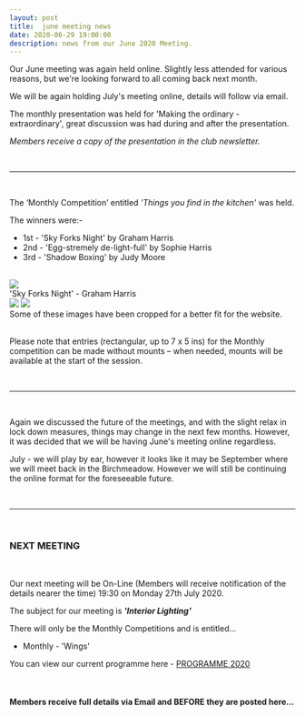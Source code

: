 ```yaml
---
layout: post
title:  june meeting news
date: 2020-06-29 19:00:00
description: news from our June 2020 Meeting.
---
```


Our June meeting was again held online. Slightly less attended for various reasons, but we're looking forward to all coming back next month.

We will be again holding July's meeting online, details will follow via email.

The monthly presentation was held for 'Making the ordinary - extraordinary', great discussion was had during and after the presentation.

*Members receive a copy of the presentation in the club newsletter.*

<br>

<hr>

<br>

The ‘Monthly Competition’ entitled *'Things you find in the kitchen'* was held.

The winners were:-

<ul>
	<li>1st - 'Sky Forks Night' by Graham Harris</li>
	<li>2nd - 'Egg-stremely de-light-full' by Sophie Harris</li>
	<li>3rd - 'Shadow Boxing' by Judy Moore</li>
</ul>

<br>

<div class="img_row">
	<img class="col three" src="{{ site.baseurl }}/assets/img/June_Competition/18 - Sky Forks Night.jpg">
</div>
<div class="col three caption">
	'Sky Forks Night' - Graham Harris
</div>

<div class="img_row">
	<img class="col two" src="{{ site.baseurl }}/assets/img/June_Competition/12 - Egg-stremely de-light-full.jpg">
	<img class="col one" src="{{ site.baseurl }}/assets/img/June_Competition/09 - Shadow Boxing.jpg">
</div>

<div class="col three caption">
	Some of these images have been cropped for a better fit for the website.
</div>

<br>

Please note that entries (rectangular, up to 7 x 5 ins) for the Monthly competition can be made without mounts – when needed, mounts will be available at the start of the session. 

<br>

<hr>

<br>


Again we discussed the future of the meetings, and with the slight relax in lock down measures, things may change in the next few months. However, it was decided that we will be having June's meeting online regardless.

July - we will play by ear, however it looks like it may be September where we will meet back in the Birchmeadow. However we will still be continuing the online format for the foreseeable future.

<br>

<hr>

<br>

### NEXT MEETING
<br>

Our next meeting will be On-Line (Members will receive notification of the details nearer the time) 19:30 on Monday 27th July 2020. 

The subject for our meeting is <strong>*'Interior Lighting'*</strong>

There will only be the Monthly Competitions and is entitled...
<ul>
<li>Monthly - 'Wings'</li>
</ul>


You can view our current programme here - <a href="{{ site.baseurl }}/programme/2019-11-25-Forward-Programme-2020-2021">PROGRAMME 2020</a>

<br>

#### Members receive full details via Email and BEFORE they are posted here...
